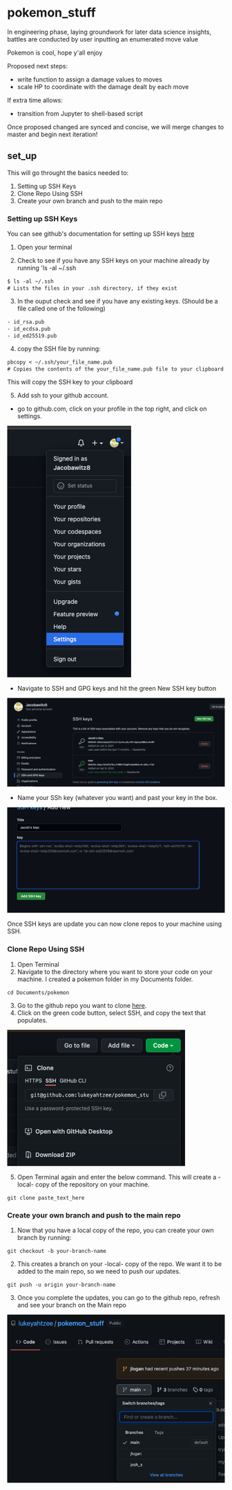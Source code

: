 # pokemon_stuff

In engineering phase, laying groundwork for later data science insights, battles are conducted by user inputting an enumerated move value

Pokemon is cool, hope y'all enjoy

Proposed next steps: 
  - write function to assign a damage values to moves 
  - scale HP to coordinate with the damage dealt by each move

If extra time allows: 
  - transition from Jupyter to shell-based script

Once proposed changed are synced and concise, we will merge changes to master and begin next iteration!

## set_up

This will go throught the basics needed to:
1. Setting up SSH Keys
2. Clone Repo Using SSH
3. Create your own branch and push to the main repo

### Setting up SSH Keys

You can see github's documentation for setting up SSH keys [here](https://docs.github.com/en/authentication/connecting-to-github-with-ssh)

1. Open your terminal

2. Check to see if you have any SSH keys on your machine already by running 'ls -al ~/.ssh

```
$ ls -al ~/.ssh
# Lists the files in your .ssh directory, if they exist
```
3. In the ouput check and see if you have any existing keys. (Should be a file called one of the following)

```
- id_rsa.pub
- id_ecdsa.pub
- id_ed25519.pub
```

4. copy the SSH file by running:

```
pbcopy < ~/.ssh/your_file_name.pub
# Copies the contents of the your_file_name.pub file to your clipboard
```
This will copy the SSH key to your clipboard

5. Add ssh to your github account. 
  - go to github.com, click on your profile in the top right, and click on settings. 

  ![dropdown to settings](/imgs/settings.png)

  - Navigate to SSH and GPG keys and hit the green New SSH key button

  ![nav to  new ssh key button](/imgs/new_ssh_key.png)

  - Name your SSh key (whatever you want) and past your key in the box. 

  ![nav to add new ssh key](/imgs/add_ssh_keys.png)

Once SSH keys are update you can now clone repos to your machine using SSH. 

### Clone Repo Using SSH

1. Open Terminal
2. Navigate to the directory where you want to store your code on your machine. 
  I created a pokemon folder in my Documents folder. 
  ```
  cd Documents/pokemon
  ```
3. Go to the github repo you want to clone [here](https://github.com/lukeyahtzee/pokemon_stuff). 
4. Click on the green code button, select SSH, and copy the text that populates.

  ![copy ssh key from repo](/imgs/clone_via_ssh.png)

5. Open Terminal again and enter the below command. 
This will create a -local- copy of the repository on your machine. 
```
git clone paste_text_here
```

### Create your own branch and push to the main repo

1. Now that you have a local copy of the repo, you can create your own branch by running:
```
git checkout -b your-branch-name
```

2. This creates a branch on your -local- copy of the repo. We want it to be added to the main repo, so we need to push our updates. 

``` 
git push -u origin your-branch-name
```

3. Once you complete the updates, you can go to the github repo, refresh and see your branch on the Main repo

![see the new branch on the main repo](/imgs//see_new_branch.png)